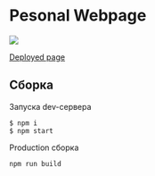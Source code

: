 # Pesonal Webpage
![](https://github.com/anatolyefimov/personal-page/workflows/Lint%20and%20Deploy/badge.svg)

[Deployed page](https://anatolyefimov.github.io/personal-page/)  
## Сборка

Запуска dev-сервера
```
$ npm i  
$ npm start
```
Production сборка
```
npm run build
```
